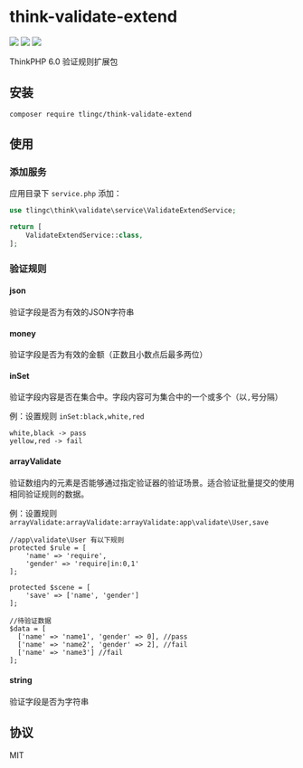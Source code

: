 # think-validate-extend
[![](https://img.shields.io/packagist/v/tlingc/think-validate-extend.svg)](https://packagist.org/packages/tlingc/think-validate-extend)
[![](https://img.shields.io/packagist/dt/tlingc/think-validate-extend.svg)](https://packagist.org/packages/tlingc/think-validate-extend)
[![](https://img.shields.io/badge/license-MIT-green.svg)](LICENSE.md)

ThinkPHP 6.0 验证规则扩展包

## 安装
```
composer require tlingc/think-validate-extend
```

## 使用
### 添加服务
应用目录下 `service.php` 添加：
```php
use tlingc\think\validate\service\ValidateExtendService;

return [
    ValidateExtendService::class,
];
```
### 验证规则

#### json
验证字段是否为有效的JSON字符串
#### money
验证字段是否为有效的金额（正数且小数点后最多两位）
#### inSet
验证字段内容是否在集合中。字段内容可为集合中的一个或多个（以`,`号分隔）

例：设置规则 `inSet:black,white,red`
```
white,black -> pass
yellow,red -> fail
```
#### arrayValidate
验证数组内的元素是否能够通过指定验证器的验证场景。适合验证批量提交的使用相同验证规则的数据。

例：设置规则 `arrayValidate:arrayValidate:arrayValidate:app\validate\User,save`
```
//app\validate\User 有以下规则
protected $rule = [
    'name' => 'require',
    'gender' => 'require|in:0,1'
];

protected $scene = [
    'save' => ['name', 'gender']
];

//待验证数据
$data = [
  ['name' => 'name1', 'gender' => 0], //pass
  ['name' => 'name2', 'gender' => 2], //fail
  ['name' => 'name3'] //fail
];
```
#### string
验证字段是否为字符串

## 协议
MIT
